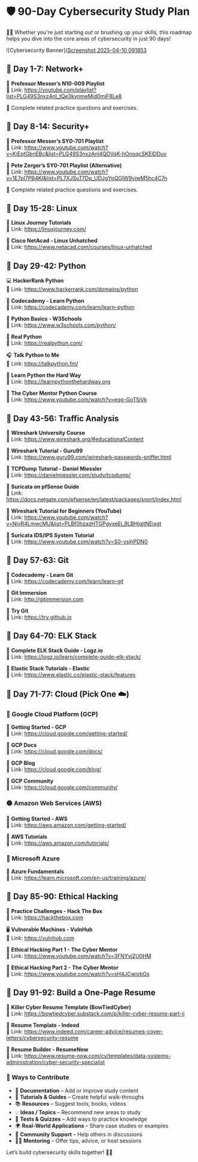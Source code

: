 # 🛡️ 90-Day Cybersecurity Study Plan

👨‍💻 Whether you're just starting out or brushing up your skills, this roadmap helps you dive into the core areas of cybersecurity in just 90 days!

![Cybersecurity Banner]([Screenshot 2025-04-10 091853](https://github.com/user-attachments/assets/44779829-fd4a-4d21-bd87-cd10f7cc46aa)


## 📅 Day 1-7: Network+

🎥 **Professor Messer’s N10-009 Playlist**  
🔗 Link: https://youtube.com/playlist?list=PLG49S3nxzAnl_tQe3kvnmeMid0mjF8Le8

📝 Complete related practice questions and exercises.

## 📅 Day 8-14: Security+

🎥 **Professor Messer’s SY0-701 Playlist**  
🔗 Link: https://www.youtube.com/watch?v=KiEptGbnEBc&list=PLG49S3nxzAnl4QDVqK-hOnoqcSKEIDDuv

🎥 **Pete Zerger’s SY0-701 Playlist (Alternative)**  
🔗 Link: https://www.youtube.com/watch?v=1E7pI7PB4KI&list=PL7XJSuT7Dq_UDJgYoQGIW9viwM5hc4C7n

📝 Complete related practice questions and exercises.

## 📅 Day 15-28: Linux

📘 **Linux Journey Tutorials**  
🔗 Link: https://linuxjourney.com/

📘 **Cisco NetAcad - Linux Unhatched**  
🔗 Link: https://www.netacad.com/courses/linux-unhatched

## 📅 Day 29-42: Python

💻 **HackerRank Python**  
🔗 Link: https://www.hackerrank.com/domains/python

📘 **Codecademy - Learn Python**  
🔗 Link: https://codecademy.com/learn/learn-python

📘 **Python Basics - W3Schools**  
🔗 Link: https://www.w3schools.com/python/

📘 **Real Python**  
🔗 Link: https://realpython.com/

🎧 **Talk Python to Me**  
🔗 Link: https://talkpython.fm/

📘 **Learn Python the Hard Way**  
🔗 Link: https://learnpythonthehardway.org

🎥 **The Cyber Mentor Python Course**  
🔗 Link: https://www.youtube.com/watch?v=egg-GoT5iVk

## 📅 Day 43-56: Traffic Analysis

📘 **Wireshark University Course**  
🔗 Link: https://www.wireshark.org/#educationalContent

📘 **Wireshark Tutorial - Guru99**  
🔗 Link: https://www.guru99.com/wireshark-passwords-sniffer.html

📘 **TCPDump Tutorial - Daniel Miessler**  
🔗 Link: https://danielmiessler.com/study/tcpdump/

📘 **Suricata on pfSense Guide**  
🔗 Link: https://docs.netgate.com/pfsense/en/latest/packages/snort/index.html

🎥 **Wireshark Tutorial for Beginners (YouTube)**  
🔗 Link: https://www.youtube.com/watch?v=NjvR4LmwcMU&list=PLBf0hzazHTGPgyxeEj_9LBHiqjtNEjsgt

🎥 **Suricata IDS/IPS System Tutorial**  
🔗 Link: https://www.youtube.com/watch?v=S0-vsjhPDN0

## 📅 Day 57-63: Git

📘 **Codecademy - Learn Git**  
🔗 Link: https://codecademy.com/learn/learn-git

📘 **Git Immersion**  
🔗 Link: http://gitimmersion.com

📘 **Try Git**  
🔗 Link: https://try.github.io

## 📅 Day 64-70: ELK Stack

📘 **Complete ELK Stack Guide - Logz.io**  
🔗 Link: https://logz.io/learn/complete-guide-elk-stack/

📘 **Elastic Stack Tutorials - Elastic**  
🔗 Link: https://www.elastic.co/elastic-stack/features

## 📅 Day 71-77: Cloud (Pick One ☁️)

### 🔵 Google Cloud Platform (GCP)

📘 **Getting Started - GCP**  
🔗 Link: https://cloud.google.com/getting-started/

📘 **GCP Docs**  
🔗 Link: https://cloud.google.com/docs/

📘 **GCP Blog**  
🔗 Link: https://cloud.google.com/blog/

📘 **GCP Community**  
🔗 Link: https://cloud.google.com/community/

### 🟡 Amazon Web Services (AWS)

📘 **Getting Started - AWS**  
🔗 Link: https://aws.amazon.com/getting-started/

📘 **AWS Tutorials**  
🔗 Link: https://aws.amazon.com/tutorials/

### 🔵 Microsoft Azure

📘 **Azure Fundamentals**  
🔗 Link: https://learn.microsoft.com/en-us/training/azure/

## 📅 Day 85-90: Ethical Hacking

🧠 **Practice Challenges - Hack The Box**  
🔗 Link: https://hackthebox.com

🖥️ **Vulnerable Machines - VulnHub**  
🔗 Link: https://vulnhub.com

🎥 **Ethical Hacking Part 1 - The Cyber Mentor**  
🔗 Link: https://www.youtube.com/watch?v=3FNYvj2U0HM

🎥 **Ethical Hacking Part 2 - The Cyber Mentor**  
🔗 Link: https://www.youtube.com/watch?v=sH4JCwjybGs

## 📅 Day 91-92: Build a One-Page Resume

📄 **Killer Cyber Resume Template (BowTiedCyber)**  
🔗 Link: https://bowtiedcyber.substack.com/p/killer-cyber-resume-part-ii

📄 **Resume Template - Indeed**  
🔗 Link: https://www.indeed.com/career-advice/resumes-cover-letters/cybersecurity-resume

📄 **Resume Builder - ResumeNow**  
🔗 Link: https://www.resume-now.com/cv/templates/data-systems-administration/cyber-security-specialist

### 🙌 Ways to Contribute

- 📘 **Documentation** – Add or improve study content  
- 🧠 **Tutorials & Guides** – Create helpful walk-throughs  
- 📚 **Resources** – Suggest tools, books, videos  
- 💡 **Ideas / Topics** – Recommend new areas to study  
- 🧪 **Tests & Quizzes** – Add ways to practice knowledge  
- 🌍 **Real-World Applications** – Share case studies or examples  
- 💬 **Community Support** – Help others in discussions  
- 🧑‍🏫 **Mentoring** – Offer tips, advice, or host sessions  

Let’s build cybersecurity skills together! 💪🌐
